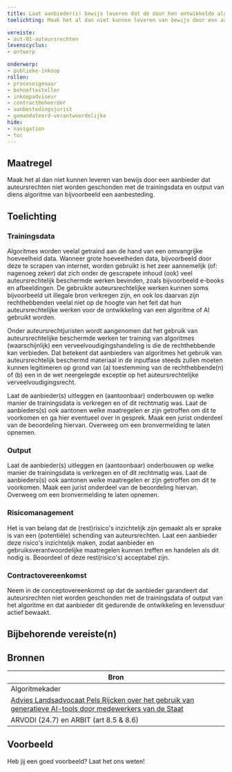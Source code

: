 ```yaml
---
title: Laat aanbieder(s) bewijs leveren dat de door hen ontwikkelde algoritmes geen inbreuk maken op de auteursrechten van derden met de trainingsdata en de output.
toelichting: Maak het al dan niet kunnen leveren van bewijs door een aanbieder dat auteursrechten niet worden geschonden door de trainingsdata of out van een algoritme een vast onderdeel van de aanbesteding.

vereiste:
- aut-01-auteursrechten
levenscyclus:
- ontwerp

onderwerp:
- publieke-inkoop
rollen:
- proceseigenaar
- behoeftesteller
- inkoopadviseur
- contractbeheerder
- aanbestedingsjurist
- gemandateerd-verantwoordelijke
hide:
- navigation
- toc
---
```


<!-- tags -->
## Maatregel

Maak het al dan niet kunnen leveren van bewijs door een aanbieder dat auteursrechten niet worden geschonden met de trainingsdata en output van diens algoritme van bijvoorbeeld een aanbesteding.

## Toelichting

### Trainingsdata
Algoritmes worden veelal getraind aan de hand van een omvangrijke hoeveelheid data. Wanneer grote hoeveelheden data, bijvoorbeeld door deze te scrapen van internet, worden gebruikt is het zeer aannemelijk (of: nagenoeg zeker) dat zich onder de gescrapete inhoud (ook) veel auteursrechtelijk beschermde werken bevinden, zoals bijvoorbeeld e-books en afbeeldingen. De gebruikte auteursrechtelijke werken kunnen soms bijvoorbeeld uit illegale bron verkregen zijn, en ook los daarvan zijn rechthebbenden veelal niet op de hoogte van het feit dat hun auteursrechtelijke werken voor de ontwikkeling van een algoritme of AI gebruikt worden.

Onder auteursrechtjuristen wordt aangenomen dat het gebruik van auteursrechtelijke beschermde werken ter training van algoritmes (waarschijnlijk) een verveelvoudigingshandeling is die de rechthebbende kan verbieden. Dat betekent dat aanbieders van algoritmes het gebruik van auteursrechtelijk beschermd materiaal in de inputfase steeds zullen moeten kunnen legitimeren op grond van (a) toestemming van de rechthebbende(n) of (b) een in de wet neergelegde exceptie op het auteursrechtelijke verveelvoudigingsrecht.

Laat de aanbieder(s) uitleggen en (aantoonbaar) onderbouwen op welke manier de trainingsdata is verkregen en of dit rechtmatig was. Laat de aanbieders(s) ook aantonen welke maatregelen er zijn getroffen om dit te voorkomen en ga hier eventueel over in gesprek. Maak een jurist onderdeel van de beoordeling hiervan. Overweeg om een bronvermelding te laten opnemen.

### Output
Laat de aanbieder(s) uitleggen en (aantoonbaar) onderbouwen op welke manier de trainingsdata is verkregen en of dit rechtmatig was. Laat de aanbieders(s) ook aantonen welke maatregelen er zijn getroffen om dit te voorkomen. Maak een jurist onderdeel van de beoordeling hiervan. Overweeg om een bronvermelding te laten opnemen.

### Risicomanagement
Het is van belang dat de (rest)risico's inzichtelijk zijn gemaakt als er sprake is van een (potentiële) schending van auteursrechten. Laat een aanbieder deze risico's inzichtelijk maken, zodat aanbieder en gebruiksverantwoordelijke maatregelen kunnen treffen en handelen als dit nodig is. Beoordeel of deze rest(risico's) acceptabel zijn. 

### Contractovereenkomst
Neem in de conceptovereenkomst op dat de aanbieder garandeert dat auteursrechten niet worden geschonden met de trainingsdata of output van het algoritme en dat aanbieder dit gedurende de ontwikkeling en levensduur actief bewaakt.

## Bijbehorende vereiste(n)

<!-- list_vereisten_on_maatregelen_page -->

## Bronnen

| Bron                        |
|-----------------------------|
|Algoritmekader|
| [Advies Landsadvocaat Pels Rijcken over het gebruik van generatieve AI-tools door medewerkers van de Staat](https://www.rijksoverheid.nl/documenten/brieven/2023/10/10/1-advies-landsadvocaat-pels-rijcken) |
| ARVODI (24.7) en ARBIT (art 8.5 & 8.6) |

## Voorbeeld

Heb jij een goed voorbeeld? Laat het ons weten!


